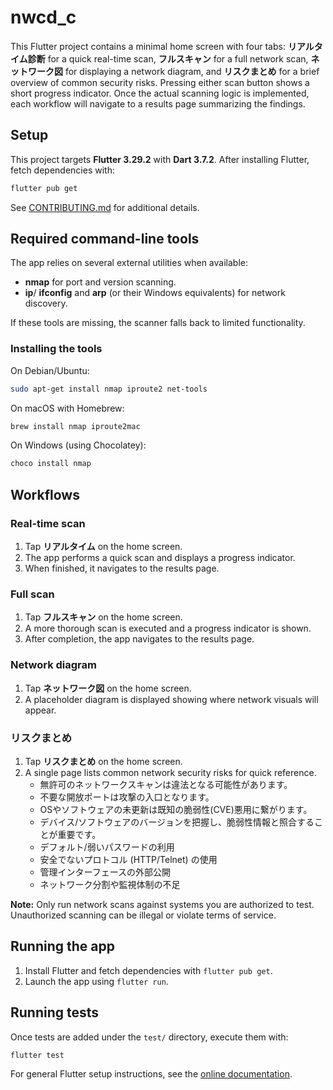 # nwcd_c

This Flutter project contains a minimal home screen with four tabs:
**リアルタイム診断** for a quick real-time scan, **フルスキャン** for a full
network scan, **ネットワーク図** for displaying a network diagram, and
**リスクまとめ** for a brief overview of common security risks.
Pressing either scan button shows a short progress indicator. Once the
actual scanning logic is implemented, each workflow will navigate to a results
page summarizing the findings.

## Setup

This project targets **Flutter 3.29.2** with **Dart 3.7.2**. After installing
Flutter, fetch dependencies with:

```bash
flutter pub get
```

See [CONTRIBUTING.md](CONTRIBUTING.md) for additional details.

## Required command-line tools

The app relies on several external utilities when available:

- **nmap** for port and version scanning.
- **ip**/ **ifconfig** and **arp** (or their Windows equivalents) for network discovery.

If these tools are missing, the scanner falls back to limited functionality.

### Installing the tools

On Debian/Ubuntu:

```bash
sudo apt-get install nmap iproute2 net-tools
```

On macOS with Homebrew:

```bash
brew install nmap iproute2mac
```

On Windows (using Chocolatey):

```powershell
choco install nmap
```

## Workflows

### Real-time scan
1. Tap **リアルタイム** on the home screen.
2. The app performs a quick scan and displays a progress indicator.
3. When finished, it navigates to the results page.

### Full scan
1. Tap **フルスキャン** on the home screen.
2. A more thorough scan is executed and a progress indicator is shown.
3. After completion, the app navigates to the results page.

### Network diagram
1. Tap **ネットワーク図** on the home screen.
2. A placeholder diagram is displayed showing where network visuals will appear.

### リスクまとめ
1. Tap **リスクまとめ** on the home screen.
2. A single page lists common network security risks for quick reference.
   - 無許可のネットワークスキャンは違法となる可能性があります。
   - 不要な開放ポートは攻撃の入口となります。
   - OSやソフトウェアの未更新は既知の脆弱性(CVE)悪用に繋がります。
   - デバイス/ソフトウェアのバージョンを把握し、脆弱性情報と照合することが重要です。
   - デフォルト/弱いパスワードの利用
   - 安全でないプロトコル (HTTP/Telnet) の使用
   - 管理インターフェースの外部公開
   - ネットワーク分割や監視体制の不足

**Note:** Only run network scans against systems you are authorized to test.
Unauthorized scanning can be illegal or violate terms of service.

## Running the app
1. Install Flutter and fetch dependencies with `flutter pub get`.
2. Launch the app using `flutter run`.

## Running tests
Once tests are added under the `test/` directory, execute them with:

```bash
flutter test
```

For general Flutter setup instructions, see the [online documentation](https://docs.flutter.dev/).

